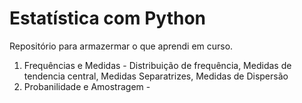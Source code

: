 # Estatística com Python
Repositório para armazermar o que aprendi em curso.
1. Frequências e Medidas - Distribuição de frequência, Medidas de tendencia central, Medidas Separatrizes, Medidas de Dispersão 
2. Probanilidade e Amostragem -
